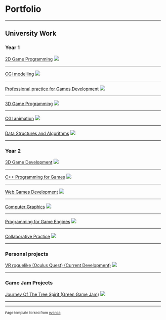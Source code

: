 # Portfolio

---

## University Work
### Year 1
[2D Game Programming](uniProjects/YearOne/2DGamesProgramming)
<img src="images/UniWork/YearOne/2DBoatPreview.jpg?raw=true"/>

---
[CGI modelling](uniProjects/YearOne/CGIModelling)
<img src="images/UniWork/YearOne/3DModellingPreview.jpg?raw=true"/>


---
[Professional practice for Games Development](uniProjects/YearOne/ProfessionalPracticeForGamesDevelopment)
<img src="images/UniWork/YearOne/PPFGDPreview.jpg?raw=true"/>


---
[3D Game Programming](uniProjects/YearOne/3DGamesProgramming)
<img src="images/UniWork/YearOne/2DBoatPreview.jpg?raw=true"/>

---
[CGI animation](uniProjects/YearOne/CGIAnimation)
<img src="images/UniWork/YearOne/3DModellingPreview.jpg?raw=true"/>


---
[Data Structures and Algorithms](uniProjects/YearOne/DataStructuresAndAlgorithms)
<img src="images/UniWork/YearOne/3DModellingPreview.jpg?raw=true"/>


---
### Year 2
[3D Game Development](uniProjects/YearTwo/3DGameDev)
<img src="images/2DBoatPreview.jpg?raw=true"/>

---
[C++ Programming for Games](uniProjects/YearTwo/CPPForGames)
<img src="images/3DModellingPreview.jpg?raw=true"/>


---
[Web Games Development](uniProjects/YearTwo/WebGames)
<img src="images/3DModellingPreview.jpg?raw=true"/>


---
[Computer Graphics](uniProjects/YearTwo/ComputerGraphics)
<img src="images/2DBoatPreview.jpg?raw=true"/>

---
[Programming for Game Engines](uniProjects/YearTwo/ProgrammingForGameEngines)
<img src="images/3DModellingPreview.jpg?raw=true"/>


---
[Collaborative Practice](uniProjects/YearTwo/CollaborativePractice)
<img src="images/3DModellingPreview.jpg?raw=true"/>


---

### Personal projects

[VR roguelike (Oculus Quest) (Current Development)](https://jamesphilipprice.github.io/VRPersonalProject/)
<img src="images/VRProject_roguelikePreview.png?raw=true"/>

---

### Game Jam Projects

[Journey Of The Tree Spirit (Green Game Jam)](https://sebboscruff.itch.io/journey-of-the-tree-spirit)
<img src="images/GreenJam.jpg?raw=true"/>

---


---
<p style="font-size:11px">Page template forked from <a href="https://github.com/evanca/quick-portfolio">evanca</a></p>
<!-- Remove above link if you don't want to attibute -->
